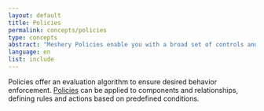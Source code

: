 ```yaml
---
layout: default
title: Policies
permalink: concepts/policies
type: concepts
abstract: "Meshery Policies enable you with a broad set of controls and governance of the behavior of systems under Meshery's management."
language: en
list: include
---
```

Policies offer an evaluation algorithm to ensure desired behavior enforcement. [Policies](https://github.com/meshery/meshery/tree/master/server/meshmodel/policies) can be applied to components and relationships, defining rules and actions based on predefined conditions.
